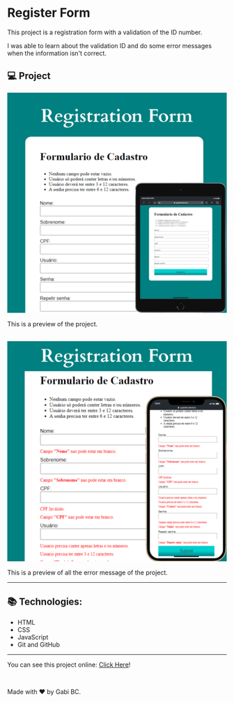 <h1>Register Form</h1>

<p>This project is a registration form with a validation of the ID number.</p>
<p>I was able to learn about the validation ID and do some error messages when the information isn't correct.</p>

<h2>💻 Project</h2>
<img src="./assets/preview.png" alt="A preview of the project with a desktop view and a mobile view.">
<p>This is a preview of the project.</p>

<br>

<img src="./assets/preview-error.png" alt="A preview of all error message of the project with a desktop view and a mobile view.">
<p>This is a preview of all the error message of the project.</p>

<hr>

<h2>📚 Technologies:</h2>
<ul>
    <li>HTML</li>
    <li>CSS</li>
    <li>JavaScript</li>
    <li>Git and GitHub</li>
</ul>

<hr>

<p>You can see this project online: <a href="https://ggabi40.github.io/validarFormulario/">Click Here</a>!</p>

<br>
<p>Made with ♥️ by Gabi BC.</p>